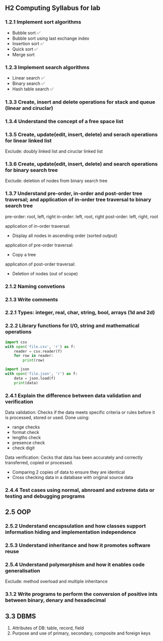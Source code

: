 ## H2 Computing Syllabus for lab 

### 1.2.1 Implement sort algorithms
- Bubble sort ✅
- Bubble sort using last exchange index 
- Insertion sort ✅
- Quick sort ✅
- Merge sort 

### 1.2.3 Implement search algorithms
- Linear search ✅
- Binary search ✅
- Hash table search ✅

### 1.3.3 Create, insert and delete operations for stack and queue (linear and ciruclar) 

### 1.3.4 Understand the concept of a free space list

### 1.3.5 Create, update(edit, insert, delete) and serach operations for linear linked list
Exclude: doubly linked list and ciruclar linked list

### 1.3.6 Create, update(edit, insert, delete) and search operations for binary search tree
Exclude: deletion of nodes from binary search tree

### 1.3.7 Understand pre-order, in-order and post-order tree traversal; and application of in-order tree traversal to binary search tree 
pre-order: root, left, right
in-order: left, root, right
post-order: left, right, root

application of in-order traversal: 
- Display all nodes in ascending order (sorted output) 

application of pre-order traversal:
- Copy a tree

application of post-order traversal:
- Deletion of nodes (out of scope)

### 2.1.2 Naming convetions 

### 2.1.3 Write comments 

### 2.2.1 Types: integer, real, char, string, bool, arrays (1d and 2d)

### 2.2.2 Library functions for I/O, string and mathematical operations
``` py
import csv 
with open('file.csv', 'r') as f:
    reader = csv.reader(f)
    for row in reader:
        print(row)

import json 
with open('file.json', 'r') as f:
    data = json.load(f)
    print(data)
```

### 2.4.1 Explain the difference between data validation and verification 
Data validation: Checks if the data meets specific criteria or rules before it is processed, stored or used.
Done using: 
- range checks
- format check
- lengths check 
- presence check
- check digit

Data verification: Cecks that data has been accurately and correctly transferred, copied or processed. 
- Comparing 2 copies of data to ensure they are identical 
- Cross checking data in a database with original source data

### 2.4.4 Test cases using normal, abnroaml and extreme data or testing and debugging programs

## 2.5 OOP 

### 2.5.2 Understand encapsulation and how classes support information hiding and implementation independence

### 2.5.3 Understand inheritance and how it promotes software reuse

### 2.5.4 Understand polymorphism and how it enables code generalisation
Exclude: method overload and multiple inheritance

### 3.1.2 Write programs to perform the conversion of positive ints between binary, denary and hexadecimal

## 3.3 DBMS

1. Attributes of DB: table, record, field
2. Purpose and use of primary, secondary, composite and foreign keys


